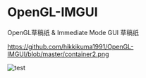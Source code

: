 # OpenGL-IMGUI
OpenGL草稿纸 & Immediate Mode GUI 草稿纸


https://github.com/hikkikuma1991/OpenGL-IMGUI/blob/master/container2.png

![test](https://github.com/hikkikuma1991/OpenGL-IMGUI/blob/master/container2.png "test")
